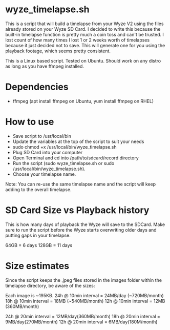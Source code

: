 # wyze_timelapse.sh
This is a script that will build a timelapse from your Wyze V2 using the files already stored on your Wyze SD Card. I decided to write this because the built-in timelapse function is pretty much a coin toss and can't be trusted. I lost count of how many times I lost 1 or 2 weeks worth of timelapses because it just decided not to save. This will generate one for you using the playback footage, which seems pretty consistent. 

This is a Linux based script. Tested on Ubuntu. Should work on any distro as long as you have ffmpeg installed.

# Dependencies 
- ffmpeg (apt install ffmpeg on Ubuntu, yum install ffmpeg on RHEL)

# How to use
- Save script to /usr/local/bin
- Update the variables at the top of the script to suit your needs
- sudo chmod +x /usr/local/bin/wyze_timelapse.sh
- Plug SD Card into your computer
- Open Terminal and cd into /path/to/sdcard/record directory
- Run the script (sudo wyze_timelapse.sh or sudo /usr/local/bin/wyze_timelapse.sh).
- Choose your timelapse name.

Note: You can re-use the same timelapse name and the script will keep adding to the overall timelapse. 

# SD Card Size vs Playback history
This is how many days of playback the Wyze will save to the SDCard. Make sure to run the script before the Wyze starts overwriting older days and putting gaps in your timelapse. 

64GB = 6 days
128GB = 11 days

# Size estimates
Since the script keeps the .jpeg files stored in the images folder within the timelapse directory, be aware of the sizes:

Each image is ~195KB.
24h @ 10min interval = 24MB/day (~720MB/month) 
18h @ 10min interval = 18MB (~540MB/month)
12h @ 10min interval = 12MB (360MB/month)

24h @ 20min interval = 12MB/day(360MB/month)
18h @ 20min interval = 9MB/day(270MB/month)
12h @ 20min interval = 6MB/day(180M/month)
